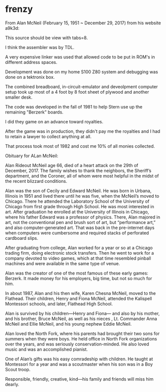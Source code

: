# frenzy

From Alan McNeil (February 15, 1951 ~ December 29, 2017) from his website a9k3d:

This source should be view with tabs=8.

I think the assembler was by TDL. 

A very expensive linker was used that allowed code to be put in ROM's in different address spaces. 

Development was done on my home S100 Z80 system and debugging was done on a tektronix box. 

The combined breadboard, in-circuit-emulator and deveolpment computer setup took up most of a 4 foot by 8 foot sheet of plywood and another smaller desk.

The code was developed in the fall of 1981 to help Stern use up the remaining "Berzerk" boards. 

I did they game on an advance toward royalties. 

After the game was in production, they didn't pay me the royalties and I had to retain a lawyer to collect anything at all. 

That process took most of 1982 and cost me 10% of all monies collected.

Obituary for ALan McNeil:

Alan Rideout McNeil age 66, died of a heart attack on the 29th of December, 2017.  The family wishes to thank the neighbors, the Sheriff’s department, and the Coroner, all of whom were most helpful in the midst of the recent blizzard conditions.

Alan was the son of Cecily and Edward McNeil. He was born in Urbana, Illinois in 1951 and lived there until he was five, when the McNeil’s moved to Chicago. There he attended the Laboratory School of the University of Chicago from first grade through High School. He was most interested in art. After graduation he enrolled at the University of Illinois in Chicago, where his father Edward was a professor of physics.  There, Alan majored in art, not the conventional pen and brush sort of art, but “performance art,” and also computer-generated art. That was back in the pre-internet days when computers were cumbersome and required stacks of perforated cardboard slips.

After graduating from college, Alan worked for a year or so at a Chicago trading firm, doing electronic stock transfers. Then he went to work for a company devoted to video games, which at that time resembled pinball machines and were available in the same type of venue. 

Alan was the creator of one of the most famous of these early games: Berzerk.  It made money for his employers, big time, but not so much for him.

In about 1987, Alan and his then wife, Karen Chesna McNeil, moved to the Flathead.  Their children, Henry and Fiona McNeil, attended the Kalispell Montessori schools, and later, Flathead High School.

Alan is survived by his children—Henry and Fiona— and also by his mother, and his brother, Bruce McNeil, as well as his nieces , Lt. Commander Anna McNeil and Ellie McNeil, and his young nephew Eddie McNeil.

Alan loved the North Fork, where his parents had brought their two sons for summers when they were boys. He held office in North Fork organizations over the years, and was seriously conservation-minded.  He also loved music and was an accomplished pianist.

One of Alan’s gifts was his easy comradeship with children. He taught at Montessori for a year and was a scoutmaster when his son was in a Boy Scout troop.  

Responsible, friendly, creative, kind—his family and friends will miss him dearly.
